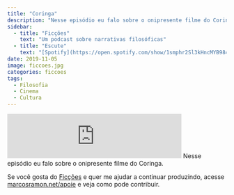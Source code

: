 ```yaml
---
title: "Coringa"
description: "Nesse episódio eu falo sobre o onipresente filme do Coringa."
sidebar:
  - title: "Ficções"
    text: "Um podcast sobre narrativas filosóficas"
  - title: "Escute"
    text: "[Spotify](https://open.spotify.com/show/1smphr2Sl3kHncMYB984rc?si=Ds7GV4oNQnGxsm-bxYvasA), [Google](https://podcasts.google.com/?feed=aHR0cHM6Ly9hbmNob3IuZm0vcy9hOWM4NWIwL3BvZGNhc3QvcnNz) ou [RSS](https://anchor.fm/s/a9c85b0/podcast/rss)"
date: 2019-11-05
image: ficcoes.jpg
categories: ficcoes
tags: 
  - Filosofia
  - Cinema
  - Cultura
---
```


<iframe src="https://anchor.fm/podcastficcoes/embed/episodes/Coringa-e8r8ms" height="102px" width="400px" frameborder="0" scrolling="no"></iframe>
Nesse episódio eu falo sobre o onipresente filme do Coringa.

Se você gosta do [Ficções](https://marcosramon.net/ficcoes/) e quer me ajudar a continuar produzindo, acesse [marcosramon.net/apoie](https://marcosramon.net/apoie/) e veja como pode contribuir.
